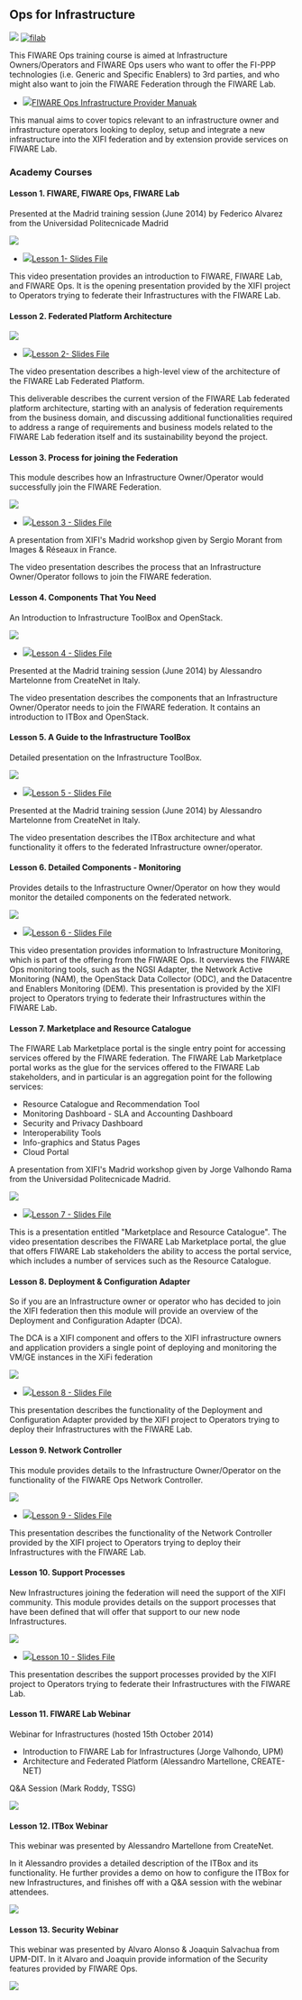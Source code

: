 <h2>Ops for Infrastructure</h2>

[![](https://nexus.lab.fiware.org/repository/raw/public/badges/chapters/operations.svg)](https://www.fiware.org/)
[![filab](https://img.shields.io/badge/tag-filab-orange.svg?logo=stackoverflow)](http://stackoverflow.com/questions/tagged/filab)

This FIWARE Ops training course is aimed at Infrastructure Owners/Operators and FIWARE Ops users who want to offer the FI-PPP technologies (i.e. Generic and Specific Enablers) to 3rd parties, and who might also want to join the FIWARE Federation through the FIWARE Lab.

* [![](https://fiware.github.io/academy/img/pdf.png)FIWARE Ops Infrastructure Provider Manuak](https://fiware.github.io/academy/operations/operations-manual.pdf)

This manual aims to cover topics relevant to an infrastructure owner and
infrastructure operators looking to deploy, setup and integrate a new
infrastructure into the XIFI federation and by extension provide services on FIWARE Lab.

<h3>Academy Courses</h3>

<h4>Lesson 1.  FIWARE, FIWARE Ops, FIWARE Lab</h4>

Presented at the Madrid training session (June 2014) by Federico Alvarez from the Universidad Politecnicade Madrid

[![](http://img.youtube.com/vi/pt97VO6l-Ug/0.jpg)](https://www.youtube.com/watch?v=pt97VO6l-Ug "FIWARE, FIWARE Ops, FIWARE Lab")

* [![](https://fiware.github.io/academy/img/pdf.png)Lesson 1- Slides File](https://fiware.github.io/academy/operations/operations-1.pdf)


This video presentation provides an introduction to FIWARE, FIWARE Lab, and FIWARE Ops. It is the opening presentation provided by the XIFI project to Operators trying to federate their Infrastructures with the FIWARE Lab.


<h4>Lesson 2.  Federated Platform Architecture</h4>

[![](http://img.youtube.com/vi/Cqn92GvGIVc/0.jpg)](https://www.youtube.com/watch?v=Cqn92GvGIVc "Federated Platform Architecture")

* [![](https://fiware.github.io/academy/img/pdf.png)Lesson 2- Slides File](https://fiware.github.io/academy/operations/operations-2.pdf)

The video presentation describes a high-level view of the architecture of the FIWARE Lab Federated Platform.

This deliverable describes the current version of the FIWARE Lab federated platform architecture, starting with an analysis of federation requirements from the business domain, and discussing additional functionalities required to address a range of requirements and business models related to the FIWARE Lab federation itself and its sustainability beyond the project.


<h4>Lesson 3.  Process for joining the Federation</h4>


This module describes how an Infrastructure Owner/Operator would successfully join the FIWARE Federation.

[![](http://img.youtube.com/vi/tnz0JWqPJks/0.jpg)](https://www.youtube.com/watch?v=tnz0JWqPJks "Process for joining the Federation")

* [![](https://fiware.github.io/academy/img/pdf.png)Lesson 3 - Slides File](https://fiware.github.io/academy/operations/operations-3.pdf)

A presentation from XIFI's Madrid workshop given by Sergio Morant from Images & Réseaux in France.

The video presentation describes the process that an Infrastructure Owner/Operator follows to join the FIWARE federation.

<h4>Lesson 4.  Components That You Need</h4>

An Introduction to Infrastructure ToolBox and OpenStack.

[![](http://img.youtube.com/vi/FT2is8IfaVo/0.jpg)](https://www.youtube.com/watch?v=FT2is8IfaVo "Components That You Need")

* [![](https://fiware.github.io/academy/img/pdf.png)Lesson 4 - Slides File](https://fiware.github.io/academy/operations/operations-4.pdf)

Presented at the Madrid training session (June 2014) by Alessandro Martelonne from CreateNet in Italy.

The video presentation describes the components that an Infrastructure Owner/Operator needs to join the FIWARE federation. It contains an introduction to ITBox and OpenStack.

<h4>Lesson 5.  A Guide to the Infrastructure ToolBox</h4>

Detailed presentation on the Infrastructure ToolBox.

[![](http://img.youtube.com/vi/Yng3m2uVNxw/0.jpg)](https://www.youtube.com/watch?v=Yng3m2uVNxw "Infrastructure ToolBox")

* [![](https://fiware.github.io/academy/img/pdf.png)Lesson 5 - Slides File](https://fiware.github.io/academy/operations/operations-5.pdf)

Presented at the Madrid training session (June 2014) by Alessandro Martelonne from CreateNet in Italy.

The video presentation describes the ITBox architecture and what functionality it offers to the federated Infrastructure owner/operator.

<h4>Lesson 6.  Detailed Components - Monitoring</h4>

Provides details to the Infrastructure Owner/Operator on how they would monitor the detailed components on the federated network.

[![](http://img.youtube.com/vi/xS1hcsLRkDc/0.jpg)](https://www.youtube.com/watch?v=xS1hcsLRkDc "Detailed Components - Monitoring")

* [![](https://fiware.github.io/academy/img/pdf.png)Lesson 6 - Slides File](https://fiware.github.io/academy/operations/operations-6.pdf)

This video presentation provides information to Infrastructure Monitoring, which is part of the offering from the FIWARE Ops. It overviews the FIWARE Ops monitoring tools, such as the NGSI Adapter, the Network Active Monitoring (NAM), the OpenStack Data Collector (ODC), and the Datacentre and Enablers Monitoring (DEM). This presentation is provided by the XIFI project to Operators trying to federate their Infrastructures within the FIWARE Lab.

<h4>Lesson 7.  Marketplace and Resource Catalogue</h4>

The FIWARE Lab Marketplace portal is the single entry point for accessing services offered by the FIWARE federation. The FIWARE Lab Marketplace portal works as the glue for the services offered to the FIWARE Lab stakeholders, and in particular is an aggregation point for the following services:

- Resource Catalogue and Recommendation Tool
- Monitoring Dashboard - SLA and Accounting Dashboard
- Security and Privacy Dashboard
- Interoperability Tools
- Info-graphics and Status Pages
- Cloud Portal


A presentation from XIFI's Madrid workshop given by Jorge Valhondo Rama from the Universidad Politecnicade Madrid.

[![](http://img.youtube.com/vi/L6KmyaXdJq8/0.jpg)](https://www.youtube.com/watch?v=L6KmyaXdJq8 "Marketplace and Resource Catalogue")

* [![](https://fiware.github.io/academy/img/pdf.png)Lesson 7 - Slides File](https://fiware.github.io/academy/operations/operations-7.pdf)

This is a presentation entitled "Marketplace and Resource Catalogue". The video presentation describes the FIWARE Lab Marketplace portal, the glue that offers FIWARE Lab stakeholders the ability to access the portal service, which includes a number of services such as the Resource Catalogue.

<h4>Lesson 8.   Deployment & Configuration Adapter </h4>

So if you are an Infrastructure owner or operator who has decided to join the XIFI federation then this module will provide an overview of the Deployment and Configuration Adapter (DCA).

The DCA is a XIFI component and offers to the XIFI infrastructure owners and application providers a single point of deploying and monitoring the VM/GE instances in the XiFi federation

[![](http://img.youtube.com/vi/SxEsM6_CRVQ/0.jpg)](https://www.youtube.com/watch?v=SxEsM6_CRVQ "Deployment & Configuration Adapter")

* [![](https://fiware.github.io/academy/img/pdf.png)Lesson 8 - Slides File](https://fiware.github.io/academy/operations/operations-8.pdf)

This presentation describes the functionality of the Deployment and Configuration Adapter provided by the XIFI project to Operators trying to deploy their Infrastructures with the FIWARE Lab.

<h4>Lesson 9.  Network Controller</h4>

This module provides details to the Infrastructure Owner/Operator on the functionality of the FIWARE Ops Network Controller.

[![](http://img.youtube.com/vi/cMVTCWSvMTk/0.jpg)](https://www.youtube.com/watch?v=cMVTCWSvMTk "Network Controller")

* [![](https://fiware.github.io/academy/img/pdf.png)Lesson 9 - Slides File](https://fiware.github.io/academy/operations/operations-8.pdf)

This presentation describes the functionality of the Network Controller provided by the XIFI project to Operators trying to deploy their Infrastructures with the FIWARE Lab.

<h4>Lesson 10.  Support Processes</h4>

New Infrastructures joining the federation will need the support of the XIFI community. This module provides details on the support processes that have been defined that will offer that support to our new node Infrastructures.

[![](http://img.youtube.com/vi/gMaLbZMqm98/0.jpg)](https://www.youtube.com/watch?v=gMaLbZMqm98 "Support Processes")

* [![](https://fiware.github.io/academy/img/pdf.png)Lesson 10 - Slides File](https://fiware.github.io/academy/operations/operations-10.pdf)

This presentation describes the support processes provided by the XIFI project to Operators trying to federate their Infrastructures with the FIWARE Lab.

<h4>Lesson 11.  FIWARE Lab Webinar</h4>

Webinar for Infrastructures (hosted 15th October 2014)

* Introduction to FIWARE Lab for Infrastructures (Jorge Valhondo, UPM)
* Architecture and Federated Platform (Alessandro Martellone, CREATE-NET)

Q&A Session (Mark Roddy, TSSG)

[![](http://img.youtube.com/vi/_neKKRIufjU/0.jpg)](https://www.youtube.com/watch?v=_neKKRIufjU "FIWARE Lab Webinar")


<h4>Lesson 12.  ITBox Webinar</h4>

This webinar was presented by Alessandro Martellone from CreateNet.

In it Alessandro provides a detailed description of the ITBox and its functionality. He further provides a demo on how to configure the ITBox for new Infrastructures, and finishes off with a Q&A session with the webinar attendees.

[![](http://img.youtube.com/vi/lHcJA2w07nY/0.jpg)](https://www.youtube.com/watch?v=lHcJA2w07nY "ITBox Webinar")


<h4>Lesson 13. Security Webinar</h4>

This webinar was presented by Alvaro Alonso & Joaquin Salvachua from UPM-DIT. In it Alvaro and Joaquin provide information of the Security features provided by FIWARE Ops.

[![](http://img.youtube.com/vi/SOJU1Whth94/0.jpg)](https://www.youtube.com/watch?v=SOJU1Whth94 "Security Webinar")






